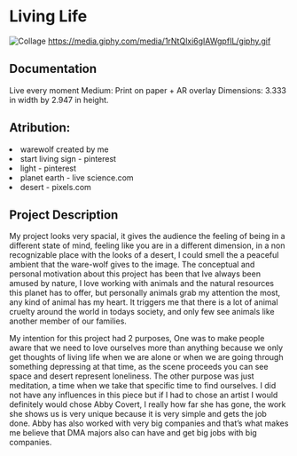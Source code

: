 <h1>Living Life</h1>

![Collage](https://i.imgur.com/sfK3cdS.png)
https://media.giphy.com/media/1rNtQlxi6gIAWgpfIL/giphy.gif

<h2>Documentation</h2>
Live every moment
Medium: Print on paper + AR overlay
Dimensions: 3.333 in width by 2.947 in height.


<h2>Atribution:</h2>
<li>warewolf created by me</li>
<li>start living sign - pinterest</li>
<li>light - pinterest</li>
<li>planet earth - live science.com</li>
<li>desert - pixels.com</li>

<h2>Project Description</h2>
My project looks very spacial, it gives the audience the feeling of being in a different state of mind, feeling like you are in a different dimension, in a non recognizable place with the looks of a desert, I could smell the a peaceful ambient that the ware-wolf gives to the image.
The conceptual and personal motivation about this project has been that Ive always been amused by nature, I love working with animals and the natural resources this planet has to offer, but personally animals grab my attention the most, any kind of animal has my heart. It triggers me that there is a lot of animal cruelty around the world in todays society, and only few see animals like another member of our families.


My intention for this project had 2 purposes, One was to make people aware that we need to love ourselves more than anything because we only get thoughts of living life when we are alone or when we are going through something depressing at that time, as the scene proceeds you can see space and desert represent loneliness. The other purpose was just meditation, a time when we take that specific time to find ourselves.
I did not have any influences in this piece but if I had to chose an artist I would definitely would chose Abby Covert, I really how far she has gone, the work she shows us is very unique because it is very simple and gets the job done. Abby has also worked with very big companies and that’s what makes me believe that DMA majors also can have and get big jobs with big companies.
